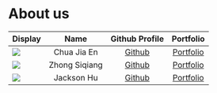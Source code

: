 # About us

Display |     Name      |            Github Profile             | Portfolio 
--------|:-------------:|:-------------------------------------:|:---------:
![](https://via.placeholder.com/100.png?text=Photo) |  Chua Jia En  |  [Github](https://github.com/cj143n)  | [Portfolio](cj143n)
![](https://via.placeholder.com/100.png?text=Photo) | Zhong Siqiang | [Github](https://github.com/siqiangz) | [Portfolio](siqiangz)
![](https://via.placeholder.com/100.png?text=Photo) |  Jackson Hu   | [Github](https://github.com/jhu0748)  | [Portfolio](jhu0748)
